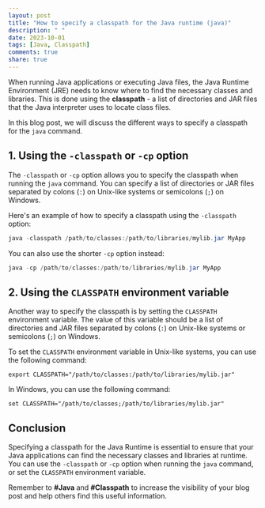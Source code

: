 ```yaml
---
layout: post
title: "How to specify a classpath for the Java runtime (java)"
description: " "
date: 2023-10-01
tags: [Java, Classpath]
comments: true
share: true
---
```


When running Java applications or executing Java files, the Java Runtime Environment (JRE) needs to know where to find the necessary classes and libraries. This is done using the **classpath** - a list of directories and JAR files that the Java interpreter uses to locate class files.

In this blog post, we will discuss the different ways to specify a classpath for the `java` command.

## 1. Using the `-classpath` or `-cp` option

The `-classpath` or `-cp` option allows you to specify the classpath when running the `java` command. You can specify a list of directories or JAR files separated by colons (`:`) on Unix-like systems or semicolons (`;`) on Windows.

Here's an example of how to specify a classpath using the `-classpath` option:

```java
java -classpath /path/to/classes:/path/to/libraries/mylib.jar MyApp
```

You can also use the shorter `-cp` option instead:

```java
java -cp /path/to/classes:/path/to/libraries/mylib.jar MyApp
```

## 2. Using the `CLASSPATH` environment variable

Another way to specify the classpath is by setting the `CLASSPATH` environment variable. The value of this variable should be a list of directories and JAR files separated by colons (`:`) on Unix-like systems or semicolons (`;`) on Windows.

To set the `CLASSPATH` environment variable in Unix-like systems, you can use the following command:

```shell
export CLASSPATH="/path/to/classes:/path/to/libraries/mylib.jar"
```

In Windows, you can use the following command:

```shell
set CLASSPATH="/path/to/classes;/path/to/libraries/mylib.jar"
```

## Conclusion

Specifying a classpath for the Java Runtime is essential to ensure that your Java applications can find the necessary classes and libraries at runtime. You can use the `-classpath` or `-cp` option when running the `java` command, or set the `CLASSPATH` environment variable.

Remember to **#Java** and **#Classpath** to increase the visibility of your blog post and help others find this useful information.
